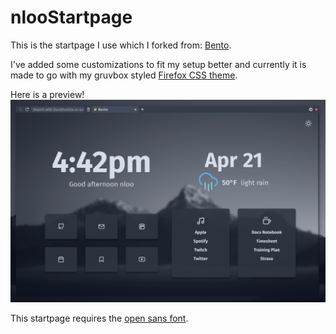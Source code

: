 # nlooStartpage

This is the startpage I use which I forked from: [Bento](https://github.com/migueravila/Bento).

I've added some customizations to fit my setup better and currently it is made to go with my gruvbox styled [Firefox CSS theme](https://github.com/n-loo/nlooFirefoxCSS).

Here is a preview!
![image](preview.png)

This startpage requires the [open sans font](https://fonts.google.com/specimen/Fira+Sans).
